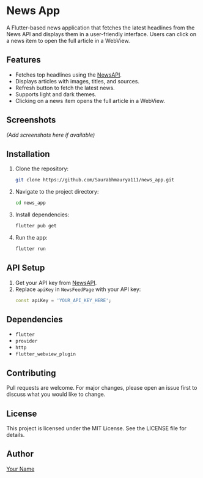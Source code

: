# News App

A Flutter-based news application that fetches the latest headlines from the News API and displays them in a user-friendly interface. Users can click on a news item to open the full article in a WebView.

## Features
- Fetches top headlines using the [NewsAPI](https://newsapi.org/).
- Displays articles with images, titles, and sources.
- Refresh button to fetch the latest news.
- Supports light and dark themes.
- Clicking on a news item opens the full article in a WebView.

## Screenshots
*(Add screenshots here if available)*

## Installation

1. Clone the repository:
   ```sh
   git clone https://github.com/Saurabhmaurya111/news_app.git
   ```
2. Navigate to the project directory:
   ```sh
   cd news_app
   ```
3. Install dependencies:
   ```sh
   flutter pub get
   ```
4. Run the app:
   ```sh
   flutter run
   ```

## API Setup

1. Get your API key from [NewsAPI](https://newsapi.org/).
2. Replace `apiKey` in `NewsFeedPage` with your API key:
   ```dart
   const apiKey = 'YOUR_API_KEY_HERE';
   ```

## Dependencies
- `flutter`
- `provider`
- `http`
- `flutter_webview_plugin`

## Contributing
Pull requests are welcome. For major changes, please open an issue first to discuss what you would like to change.

## License
This project is licensed under the MIT License. See the LICENSE file for details.

## Author
[Your Name](https://github.com/Saurabhmaurya111)